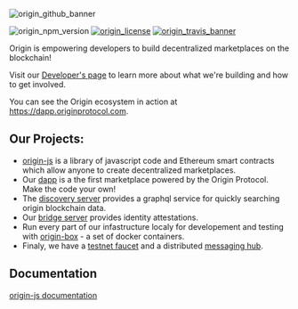 ![origin_github_banner](https://user-images.githubusercontent.com/673455/37314301-f8db9a90-2618-11e8-8fee-b44f38febf38.png)

![origin_npm_version](https://img.shields.io/npm/v/origin.svg?style=flat-square&colorA=111d28&colorB=1a82ff)
[![origin_license](https://img.shields.io/badge/license-MIT-6e3bea.svg?style=flat-square&colorA=111d28)](https://github.com/OriginProtocol/origin-js/blob/master/LICENSE)
[![origin_travis_banner](https://img.shields.io/travis/OriginProtocol/origin-js/master.svg?style=flat-square&colorA=111d28)](https://travis-ci.org/OriginProtocol/origin-js)

Origin is empowering developers to build decentralized marketplaces on the blockchain!

Visit our [Developer's page](https://www.originprotocol.com/developers) to learn more about what we're building and how to get involved.

You can see the Origin ecosystem in action at https://dapp.originprotocol.com.


## Our Projects:

* [origin-js](https://github.com/OriginProtocol/origin/tree/master/origin-js) is a library of javascript code and Ethereum smart contracts which allow anyone to create decentralized marketplaces.
* Our [dapp](https://github.com/OriginProtocol/origin/tree/master/origin-dapp) is a the first marketplace powered by the Origin Protocol. Make the code your own!
* The [discovery server](https://github.com/OriginProtocol/origin/tree/master/origin-discovery) provides a graphql service for quickly searching origin blockchain data.
* Our [bridge server](https://github.com/OriginProtocol/origin/tree/master/origin-bridge) provides identity attestations. 
* Run every part of our infastructure localy for developement and testing with [origin-box](https://github.com/OriginProtocol/origin/tree/master/development) - a set of docker containers.
* Finaly, we have a [testnet faucet](https://github.com/OriginProtocol/origin/tree/master/origin-faucet) and a distributed [messaging hub](https://github.com/OriginProtocol/origin/tree/master/origin-messaging).


## Documentation
[origin-js documentation](http://docs.originprotocol.com/)
